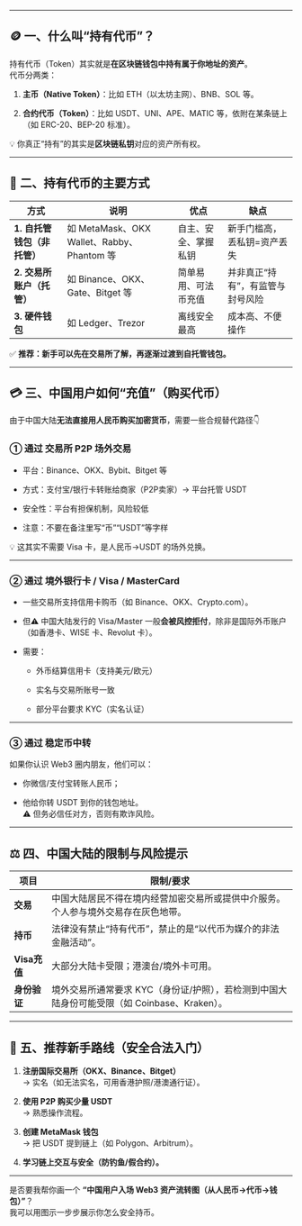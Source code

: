 
---

## 🪙 一、什么叫“持有代币”？

持有代币（Token）其实就是**在区块链钱包中持有属于你地址的资产**。  
代币分两类：

1. **主币（Native Token）**：比如 ETH（以太坊主网）、BNB、SOL 等。
    
2. **合约代币（Token）**：比如 USDT、UNI、APE、MATIC 等，依附在某条链上（如 ERC-20、BEP-20 标准）。
    

💡 你真正“持有”的其实是**区块链私钥**对应的资产所有权。

---

## 🧩 二、持有代币的主要方式

|方式|说明|优点|缺点|
|---|---|---|---|
|**1. 自托管钱包（非托管）**|如 MetaMask、OKX Wallet、Rabby、Phantom 等|自主、安全、掌握私钥|新手门槛高，丢私钥=资产丢失|
|**2. 交易所账户（托管）**|如 Binance、OKX、Gate、Bitget 等|简单易用、可法币充值|并非真正“持有”，有监管与封号风险|
|**3. 硬件钱包**|如 Ledger、Trezor|离线安全最高|成本高、不便操作|

✅ **推荐：新手可以先在交易所了解，再逐渐过渡到自托管钱包。**

---

## 💳 三、中国用户如何“充值”（购买代币）

由于中国大陆**无法直接用人民币购买加密货币**，需要一些合规替代路径👇

### ① 通过 **交易所 P2P 场外交易**

- 平台：Binance、OKX、Bybit、Bitget 等
    
- 方式：支付宝/银行卡转账给商家（P2P卖家）→ 平台托管 USDT
    
- 安全性：平台有担保机制，风险较低
    
- 注意：不要在备注里写“币”“USDT”等字样
    

💡 这其实不需要 Visa 卡，是人民币→USDT 的场外兑换。

---

### ② 通过 **境外银行卡 / Visa / MasterCard**

- 一些交易所支持信用卡购币（如 Binance、OKX、Crypto.com）。
    
- 但⚠️ 中国大陆发行的 Visa/Master 一般**会被风控拒付**，除非是国际外币账户（如香港卡、WISE 卡、Revolut 卡）。
    
- 需要：
    
    - 外币结算信用卡（支持美元/欧元）
        
    - 实名与交易所账号一致
        
    - 部分平台要求 KYC（实名认证）
        

---

### ③ 通过 **稳定币中转**

如果你认识 Web3 圈内朋友，他们可以：

- 你微信/支付宝转账人民币；
    
- 他给你转 USDT 到你的钱包地址。  
    ⚠️ 但务必信任对方，否则有欺诈风险。
    

---

## ⚖️ 四、中国大陆的限制与风险提示

|项目|限制/要求|
|---|---|
|**交易**|中国大陆居民不得在境内经营加密交易所或提供中介服务。个人参与境外交易存在灰色地带。|
|**持币**|法律没有禁止“持有代币”，禁止的是“以代币为媒介的非法金融活动”。|
|**Visa充值**|大部分大陆卡受限；港澳台/境外卡可用。|
|**身份验证**|境外交易所通常要求 KYC（身份证/护照），若检测到中国大陆身份可能受限（如 Coinbase、Kraken）。|

---

## 🧭 五、推荐新手路线（安全合法入门）

1. **注册国际交易所（OKX、Binance、Bitget）**  
    → 实名（如无法实名，可用香港护照/港澳通行证）。
    
2. **使用 P2P 购买少量 USDT**  
    → 熟悉操作流程。
    
3. **创建 MetaMask 钱包**  
    → 把 USDT 提到链上（如 Polygon、Arbitrum）。
    
4. **学习链上交互与安全（防钓鱼/假合约）。**
    

---

是否要我帮你画一个 **“中国用户入场 Web3 资产流转图（从人民币→代币→钱包）”**？  
我可以用图示一步步展示你怎么安全持币。